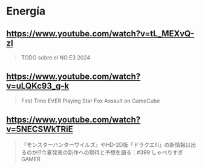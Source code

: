 # Energía

## https://www.youtube.com/watch?v=tL_MEXvQ-zI 

> TODO sobre el NO E3 2024

## https://www.youtube.com/watch?v=uLQKc93_g-k

> First Time EVER Playing Star Fox Assault on GameCube 

## https://www.youtube.com/watch?v=5NECSWkTRiE

> 『モンスターハンターワイルズ』やHD-2D版「ドラクエIII」の新情報は出るのか!?今夏発表の新作への期待と予想を語る：#399 しゃべりすぎGAMER 
